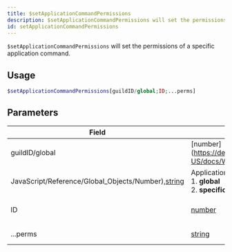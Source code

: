 ```yaml
---
title: $setApplicationCommandPermissions
description: $setApplicationCommandPermissions will set the permissions of a specific application command.
id: setApplicationCommandPermissions
---
```


`$setApplicationCommandPermissions` will set the permissions of a specific application command.

## Usage

```php
$setApplicationCommandPermissions[guildID/global;ID;...perms]
```

## Parameters

| Field                                                                                                                                         | Type                                                                                              | Description             | Required |
| --------------------------------------------------------------------------------------------------------------------------------------------- | ------------------------------------------------------------------------------------------------- | ----------------------- | :------: |
| guildID/global                                                                                                                                | [number](https://developer.mozilla.org/en-US/docs/Web/                                            |
| JavaScript/Reference/Global_Objects/Number),[string](https://developer.mozilla.org/en-US/docs/Web/JavaScript/Reference/Global_Objects/String) | Application command type. <br/> 1. **global** <br/> 2. **specific guildID**                       | true                    |
| ID                                                                                                                                            | [number](https://developer.mozilla.org/en-US/docs/Web/JavaScript/Reference/Global_Objects/Number) | Application command ID. |   true   |
| ...perms                                                                                                                                      | [string](https://developer.mozilla.org/en-US/docs/Web/JavaScript/Reference/Global_Objects/String) | Permissions to change.  |   true   |
